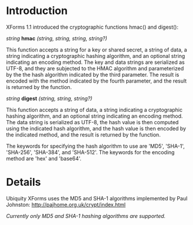 # Introduction #

XForms 1.1 introduced the cryptographic functions hmac() and digest():

_string_ **hmac** _(string, string, string, string?)_

This function accepts a string for a key or shared secret, a string of data, a string indicating a cryptographic hashing algorithm, and an optional string indicating an encoding method. The key and data strings are serialized as UTF-8, and they are subjected to the HMAC algorithm and parameterized by the the hash algorithm indicated by the third parameter. The result is encoded with the method indicated by the fourth parameter, and the result is returned by the function.

_string_ **digest** _(string, string, string?)_

This function accepts a string of data, a string indicating a cryptographic hashing algorithm, and an optional string indicating an encoding method. The data string is serialized as UTF-8, the hash value is then computed using the indicated hash algorithm, and the hash value is then encoded by the indicated method, and the result is returned by the function.

The keywords for specifying the hash algorithm to use are 'MD5', 'SHA-1', 'SHA-256', 'SHA-384', and 'SHA-512'. The keywords for the encoding method are 'hex' and 'base64'.

# Details #
Ubiquity XForms uses the MD5 and SHA-1 algorithms implemented by Paul Johnston: http://pajhome.org.uk/crypt/index.html

_Currently only MD5 and SHA-1 hashing algorithms are supported._